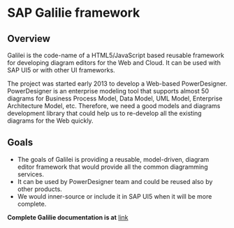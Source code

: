 # SAP Galilie framework

## Overview 
Galilei is the code-name of a HTML5/JavaScript based reusable framework for developing diagram editors for the Web and Cloud. It can be used with SAP UI5 or with other UI frameworks.

The project was started early 2013 to develop a Web-based PowerDesigner. PowerDesigner is an enterprise modeling tool that supports almost 50 diagrams for Business Process Model, Data Model, UML Model, Enterprise Architecture Model, etc. Therefore, we need a good models and diagrams development library that could help us to re-develop all the existing diagrams for the Web quickly.

## Goals
* The goals of Galilei is providing a reusable, model-driven, diagram editor framework that would provide all the common diagramming services.
* It can be used by PowerDesigner team and could be reused also by other products.
* We would inner-source or include it in SAP UI5 when it will be more complete. 

**Complete Galilie documentation is at** [link](https://wiki.one.int.sap/wiki/display/PowerDesigner/Galilei)